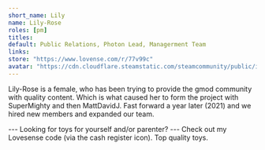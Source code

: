 ```yaml
---
short_name: Lily
name: Lily-Rose
roles: [pm]
titles:
default: Public Relations, Photon Lead, Managerment Team
links:
store: "https://www.lovense.com/r/77v99c"
avatar: "https://cdn.cloudflare.steamstatic.com/steamcommunity/public/images/avatars/06/06eb5999dbbf3ba12f0c87564cafb4c22f97749e_full.jpg"
---
```

Lily-Rose is a female, who has been trying to provide the gmod community with quality content. Which is what caused her to form the project with SuperMighty and then MattDavidJ. Fast forward a year later (2021) and we hired new members and expanded our team. 

--- Looking for toys for yourself and/or parenter? ---
Check out my Lovesense code (via the cash register icon). Top quality toys. 
